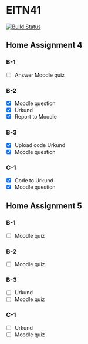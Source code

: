 # EITN41

[![Build Status](https://travis-ci.com/Nerja/EITN41.svg?token=zp5ypQkYDytL1NywTyXs&branch=master)](https://travis-ci.com/Nerja/EITN41)

## Home Assignment 4
### B-1
- [ ] Answer Moodle quiz
### B-2
- [X] Moodle question
- [X] Urkund
- [X] Report to Moodle
### B-3
- [X] Upload code Urkund
- [X] Moodle question
### C-1
- [X] Code to Urkund
- [X] Moodle question

## Home Assignment 5
### B-1
- [ ] Moodle quiz

### B-2
- [ ] Moodle quiz

### B-3
- [ ] Urkund
- [ ] Moodle quiz

### C-1
- [ ] Urkund
- [ ] Moodle quiz
